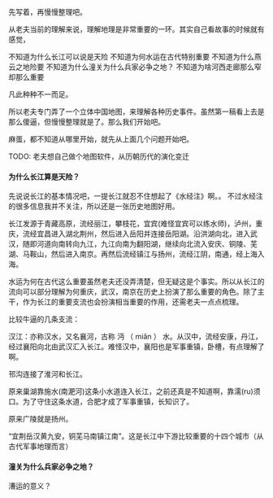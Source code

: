 <!-- @format -->

先写着，再慢慢整理吧。

从老夫当前的理解来说，理解地理是非常重要的一环。其实自己看故事的时候就有感觉，

不知道为什么长江可以说是天险
不知道为何水运在古代特别重要
不知道为什么燕云之地险要
不知道为什么潼关为什么兵家必争之地？
不知道为啥河西走廊那么窄却那么重要

凡此种种不一而足。

所以老夫专门弄了一个立体中国地图，来理解各种历史事件。虽然第一稿看上去是那么傻逼，但慢慢整理就是了。那么我们开始吧。

麻蛋，都不知道从哪里开始，就先从上面几个问题开始吧。

TODO: 老夫想自己做个地图软件，从历朝历代的演化变迁

#### 为什么长江算是天险？

先说说长江的基本情况吧，一提长江就忍不住想起了《水经注》啊。。 不过水经注的很多信息我并不关注，所以还是一张历史地图好用。

长江发源于青藏高原，流经丽江，攀枝花，宜宾(难怪宜宾可以练水师)，泸州，重庆，流经宜昌进入湖北荆州，然后进入岳阳并连接岳阳湖。沿洪湖向北，进入武汉，随即河道向南转向九江，九江向南为翻阳湖，继续向北流入安庆、铜陵、芜湖、马鞍山，然后进入南京。再然后流经镇江与扬州，流经江阴，南通，经上海入海。

水运为何在古代这么重要虽然老夫还没弄清楚，但无疑这是个事实。所以从长江的流向可以部分理解为何重庆，武汉，南京在历史上扮演了那么重要的角色。除了主干，作为长江的重要支流也会扮演相当重要的作用，还需老夫一点点梳理。

比较牛逼的几条支流：

汉江：亦称汉水，又名襄河，古称 沔 （ miǎn ） 水。从汉中，流经安康，丹江，经过襄阳向北由武汉汇入长江。难怪汉中，襄阳也是军事重镇，卧槽，有点理解了啊。

邗沟连接了淮河和长江。

原来巢湖靠施水(南淝河)这条小水道连入长江，之前还真是不知道啊，靠濡(ru)须口。为了守住这条水道，合肥才成了军事重镇，长知识了。

原来广陵就是扬州。

“宜荆岳汉黄九安，铜芜马南镇江南”。这是长江中下游比较重要的十四个城市（从古代军事地理而言）

#### 潼关为什么兵家必争之地？

漕运的意义？
